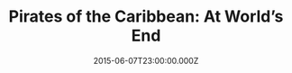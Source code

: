 ---
title: "Pirates of the Caribbean: At World’s End"
year: 2007
date: 2015-06-07T23:00:00.000Z
permalink: /almanac/movies/2015-06-08-pirates-of-the-caribbean-at-worlds-end/index.html
rating: 3
tmdbid: 285
---